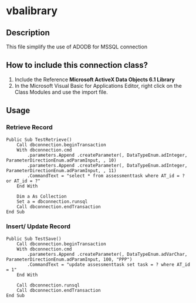 # vbalibrary
## Description
This file simplify the use of ADODB for MSSQL connection
## How to include this connection class?
1. Include the Reference **Microsoft ActiveX Data Objects 6.1 Library**
2. In the Microsoft Visual Basic for Applications Editor, right click on the Class Modules and use the import file.
## Usage
### Retrieve Record
```vba
Public Sub TestRetrieve()
    Call dbconnection.beginTransaction
    With dbconnection.cmd
        .parameters.Append .createParameter(, DataTypeEnum.adInteger, ParameterDirectionEnum.adParamInput, , 10)
        .parameters.Append .createParameter(, DataTypeEnum.adInteger, ParameterDirectionEnum.adParamInput, , 11)
        .CommandText = "select * from assessmenttask where AT_id = ? or AT_id = ?"
    End With

    Dim a As Collection
    Set a = dbconnection.runsql
    Call dbconnection.endTransaction
End Sub
```
### Insert/ Update Record
```vba
Public Sub TestSave()
    Call dbconnection.beginTransaction
    With dbconnection.cmd
        .parameters.Append .createParameter(, DataTypeEnum.adVarChar, ParameterDirectionEnum.adParamInput, 100, "PPP")
        .CommandText = "update assessmenttask set task = ? where AT_id = 1"
    End With

    Call dbconnection.runsql
    Call dbconnection.endTransaction
End Sub
```
